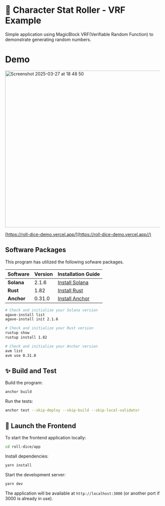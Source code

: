 # 🎲 Character Stat Roller - VRF Example

Simple application using MagicBlock VRF(Verifiable Random Function) to demonstrate generating random numbers.

# Demo

<img width="508" alt="Screenshot 2025-03-27 at 18 48 50" src="https://github.com/user-attachments/assets/8b67fd33-c9b4-48f1-9a1a-92a9e8d74111" />

[https://roll-dice-demo.vercel.app/](https://roll-dice-demo.vercel.app//)

## Software Packages

This program has utilized the following sofware packages.

| Software   | Version | Installation Guide                                              |
| ---------- | ------- | --------------------------------------------------------------- |
| **Solana** | 2.1.6   | [Install Solana](https://docs.anza.xyz/cli/install)             |
| **Rust**   | 1.82    | [Install Rust](https://www.rust-lang.org/tools/install)         |
| **Anchor** | 0.31.0  | [Install Anchor](https://www.anchor-lang.com/docs/installation) |

```sh
# Check and initialize your Solana version
agave-install list
agave-install init 2.1.6

# Check and initialize your Rust version
rustup show
rustup install 1.82

# Check and initialize your Anchor version
avm list
avm use 0.31.0
```

## ✨ Build and Test

Build the program:

```bash
anchor build
```

Run the tests:

```bash
anchor test --skip-deploy --skip-build --skip-local-validator
```

## 🚀 Launch the Frontend

To start the frontend application locally:

```bash
cd roll-dice/app
```

Install dependencies:

```bash
yarn install
```

Start the development server:

```bash
yarn dev
```

The application will be available at `http://localhost:3000` (or another port if 3000 is already in use).
